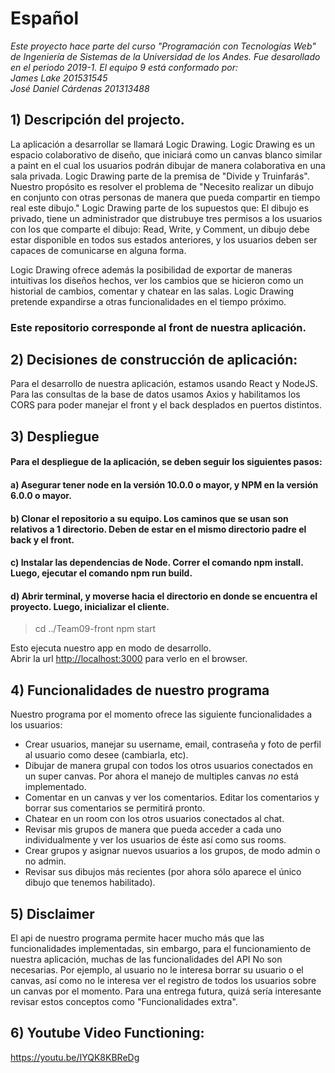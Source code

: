 # Español

*Este proyecto hace parte del curso "Programación con Tecnologías Web" de Ingeniería de Sistemas de la Universidad de los Andes.
Fue desarollado en el periodo 2019-1. El equipo 9 está conformado por:  
James Lake 201531545  
José Daniel Cárdenas 201313488*

## 1) Descripción del projecto.
La aplicación a desarrollar se llamará Logic Drawing. Logic Drawing es un espacio colaborativo de diseño, que iniciará como un canvas blanco similar a paint en el cual los usuarios podrán dibujar de manera colaborativa en una sala privada. 
Logic Drawing parte de la premisa de "Divide y Truinfarás". Nuestro propósito es resolver el problema de "Necesito realizar un dibujo en conjunto con otras personas de manera que pueda compartir en tiempo real este dibujo." Logic Drawing parte de los supuestos que: El dibujo es privado, tiene un administrador que distrubuye tres permisos a los usuarios con los que comparte el dibujo: Read, Write, y Comment, un dibujo debe estar disponible en todos sus estados anteriores, y los usuarios deben ser capaces de comunicarse en alguna forma.
  
Logic Drawing ofrece además la posibilidad de exportar de maneras intuitivas los diseños hechos, ver los cambios que se hicieron como un historial de cambios, comentar y chatear en las salas. Logic Drawing pretende expandirse a otras funcionalidades en el tiempo próximo.

### Este repositorio corresponde al front de nuestra aplicación.

## 2) Decisiones de construcción de aplicación:
Para el desarrollo de nuestra aplicación, estamos usando React y NodeJS. Para las consultas de la base de datos usamos Axios y habilitamos los CORS para poder manejar el front y el back desplados en puertos distintos.

## 3) Despliegue 

#### Para el despliegue de la aplicación, se deben seguir los siguientes pasos: 

#### a) Asegurar tener node en la versión 10.0.0 o mayor, y NPM en la versión 6.0.0 o mayor.

#### b) Clonar el repositorio a su equipo. Los caminos que se usan son relativos a 1 directorio. Deben de estar en el mismo directorio padre el back y el front.

#### c) Instalar las dependencias de Node. Correr el comando npm install. Luego, ejecutar el comando npm run build.

#### d) Abrir terminal, y moverse hacia el directorio en donde se encuentra el proyecto. Luego, inicializar el cliente.
> cd ../Team09-front
> npm start

Esto ejecuta nuestro app en modo de desarrollo.<br>
Abrir la url [http://localhost:3000](http://localhost:3000) para verlo en el browser.


## 4) Funcionalidades de nuestro programa

Nuestro programa por el momento ofrece las siguiente funcionalidades a los usuarios:
- Crear usuarios, manejar su username, email, contraseña y foto de perfil al usuario como desee (cambiarla, etc).
- Dibujar de manera grupal con todos los otros usuarios conectados en un super canvas. Por ahora el manejo de multiples canvas *no* está implementado.
- Comentar en un canvas y ver los comentarios. Editar los comentarios y borrar sus comentarios se permitirá pronto.
- Chatear en un room con los otros usuarios conectados al chat.
- Revisar mis grupos de manera que pueda acceder a cada uno individualmente y ver los usuarios de éste así como sus rooms.
- Crear grupos y asignar nuevos usuarios a los grupos, de modo admin o no admin.
- Revisar sus dibujos más recientes (por ahora sólo aparece el único dibujo que tenemos habilitado).

## 5) Disclaimer

El api de nuestro programa permite hacer mucho más que las funcionalidades implementadas, sin embargo, para el funcionamiento de nuestra aplicación, muchas de las funcionalidades del API No son necesarias. Por ejemplo, al usuario no le interesa borrar su usuario o el canvas, así como no le interesa ver el registro de todos los usuarios sobre un canvas por el momento. Para una entrega futura, quizá sería interesante revisar estos conceptos como "Funcionalidades extra".


## 6) Youtube Video Functioning:

https://youtu.be/IYQK8KBReDg

